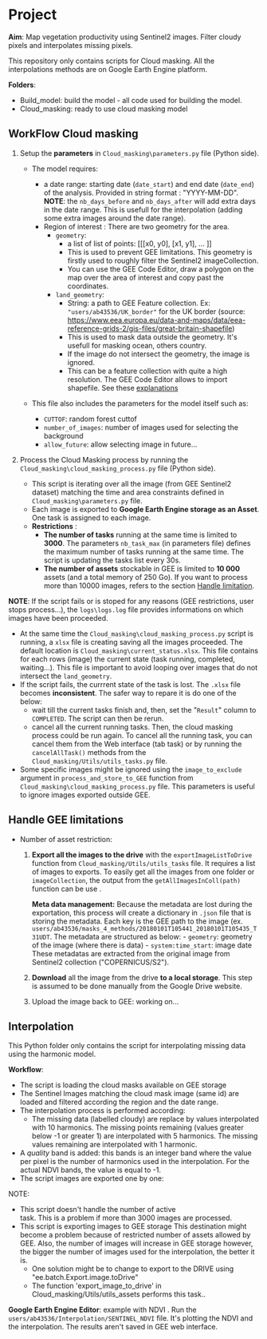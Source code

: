 # Project

**Aim**: Map vegetation productivity using Sentinel2 images. Filter cloudy pixels and interpolates missing pixels.

This repository only contains scripts for Cloud masking. All the interpolations methods are on Google Earth Engine platform.

**Folders**:
- Build_model: build the model - all code used for building the model.
- Cloud_masking: ready to use cloud masking model

## WorkFlow Cloud masking
  
  1. Setup the **parameters** in `Cloud_masking\parameters.py` file (Python side).
	  - The model requires: 
		  - a date range: starting date (`date_start`) and end date (`date_end`) of the analysis. Provided in string format : "YYYY-MM-DD".
			**NOTE**: the `nb_days_before` and `nb_days_after` will add extra days in the date range. This is usefull for the interpolation (adding some extra images around the date range).
		  - Region of interest : There are two geometry for the area.
			  - `geometry`:
				- a list of list of points: \[\[[x0, y0], [x1, y1], ... ]]
				- This is used to prevent GEE limitations. This geometry is firstly used to roughly filter the Sentinel2 imageCollection.
				- You can use the GEE Code Editor, draw a polygon on the map over the area of interest and copy past the coordinates. 
			- `land_geometry`:
				- String: a path to GEE Feature collection. Ex: `"users/ab43536/UK_border"` for the UK border (source: https://www.eea.europa.eu/data-and-maps/data/eea-reference-grids-2/gis-files/great-britain-shapefile)
				- This is used to mask data outside the geometry. It's usefull for masking ocean, others country.
				- If the image do not intersect the geometry, the image is ignored.
				- This can be a feature collection with quite a high resolution. The GEE Code Editor allows to import shapefile. See these [explanations](https://developers.google.com/earth-engine/importing)
	
	  - This file also includes the parameters for the model itself such as:
		  - `CUTTOF`: random forest cuttof
		  - `number_of_images`: number of images used for selecting the background
		  - `allow_future`: allow selecting image in future...

  2. Process the Cloud Masking process  by running the `Cloud_masking\cloud_masking_process.py` file (Python side).
	  - This script is iterating over all the image (from GEE Sentinel2 dataset) matching the time and area constraints defined in `Cloud_masking\parameters.py` file.
	  - Each image is exported to **Google Earth Engine storage as an Asset**. One task is assigned to each image.
	  - **Restrictions** : 
	    - **The number of tasks** running at the same time is limited to **3000**. The parameters `nb_task_max` (in parameters file) defines the maximum number of tasks running at the same time. The script is updating the tasks list every 30s.
	    - **The number of assets** stockable in GEE is limited to **10 000** assets (and a total memory of 250 Go). If you want to process more than 10000 images, refers to the section [Handle limitation](#handle-gee-limitations). 
	
**NOTE**: If the script fails or is stoped for any reasons (GEE restrictions, user stops process...), the `logs\logs.log` file provides informations on which images have been proceeded. 
 - At the same time the `Cloud_masking\cloud_masking_process.py` script is running, a `xlsx` file is creating saving all the images proceeded. The default location is `Cloud_masking\current_status.xlsx`. This file contains for each rows (image) the current state (task running, completed, waiting...). This file is important to avoid looping over images that do not intersect the `land_geometry`.
 - If the script fails, the currrent state of the task is lost. The `.xlsx` file becomes **inconsistent**. The safer way to repare it is do one of the below:
 	- wait till the current tasks finish and, then,  set the "`Result`" column to `COMPLETED`. The script can then be rerun.
	- cancel all the current running tasks. Then, the cloud masking process could be run again. To cancel all the running task, you can cancel them from the Web interface (tab task) or by running the `cancelAllTask()` methods from the `Cloud_masking/Utils/utils_tasks.py` file.
- Some specific images might be ignored using the `image_to_exclude` argument in `process_and_store_to_GEE` function from `Cloud_masking\cloud_masking_process.py` file. This parameters is useful to ignore images exported outside GEE.

## Handle GEE limitations
- Number of asset restriction: 
    1. **Export all the images to the drive** with the `exportImageListToDrive` function from `Cloud_masking/Utils/utils_tasks` file. It requires a list of images to exports. To easily get all the images from one folder or `imageCollection`, the output from the `getAllImagesInColl(path)` function can be use . 
    	
	    **Meta data management:**
    	 Because the metadata are lost during the exportation, this process will create a dictionary in `.json` file that is storing the metadata. Each key is the GEE path to the image (ex. `users/ab43536/masks_4_methods/20180101T105441_20180101T105435_T31UDT`. The metadata are structured as below:
			- `geometry`: geometry of the image (where there is data)
			- `system:time_start`: image date
			These metadatas are extracted from the original image from Sentinel2 collection ("COPERNICUS/S2").
    2. **Download** all the image from the drive **to a local storage**. This step is assumed to be done manually from the Google Drive website.
    3. Upload the image back to GEE: working on...


## Interpolation

This Python folder only contains the script for interpolating missing data using the harmonic model. 

**Workflow**:
- The script is loading the cloud masks available on GEE storage
- The Sentinel Images matching the cloud mask image (same id) are loaded and filtered according the region and the date range.
- The interpolation process is performed according:
	- The missing data (labelled cloudy) are replace by values interpolated with 10 harmonics. The missing points remaining (values greater below -1 or greater 1) are interpolated with 5 harmonics. The missing values remaining are interpolated with 1 harmonic. 
- A *quality* band is added: this bands is an integer band where the value per pixel is the number of harmonics used in the interpolation. For the actual NDVI bands, the value is equal to -1.
- The script images are exported one by one:

NOTE:
- This script doesn't handle the number of active   
 task. This is a problem if more than 3000 images are processed.
- This script is exporting images to GEE storage This destination might become a problem because of restricted number of assets allowed by GEE. Also, the number of images will increase in GEE storage however, the bigger the number of images used for the interpolation, the better it is.
	- One solution might be to change to export to the DRIVE using "ee.batch.Export.image.toDrive" 
	- The function 'export_image_to_drive' in Cloud_masking/Utils/utils_assets performs this task..     


**Google Earth Engine Editor**: example with NDVI . Run the `users/ab43536/Interpolation/SENTINEL_NDVI` file. It's plotting the NDVI and the interpolation. 
The results aren't saved in GEE web interface.